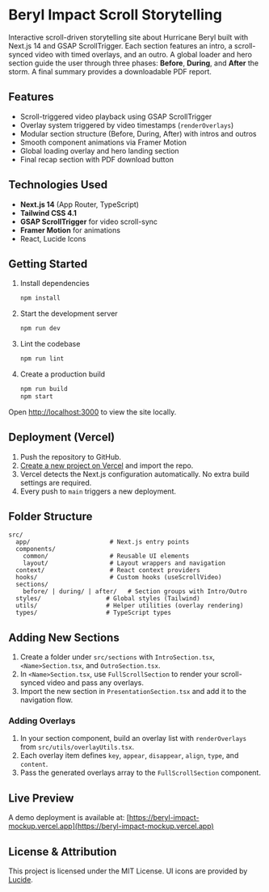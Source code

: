 # Beryl Impact Scroll Storytelling

Interactive scroll-driven storytelling site about Hurricane Beryl built with Next.js 14 and GSAP ScrollTrigger. Each section features an intro, a scroll-synced video with timed overlays, and an outro. A global loader and hero section guide the user through three phases: **Before**, **During**, and **After** the storm. A final summary provides a downloadable PDF report.

## Features

- Scroll-triggered video playback using GSAP ScrollTrigger
- Overlay system triggered by video timestamps (`renderOverlays`)
- Modular section structure (Before, During, After) with intros and outros
- Smooth component animations via Framer Motion
- Global loading overlay and hero landing section
- Final recap section with PDF download button

## Technologies Used

- **Next.js 14** (App Router, TypeScript)
- **Tailwind CSS 4.1**
- **GSAP ScrollTrigger** for video scroll-sync
- **Framer Motion** for animations
- React, Lucide Icons

## Getting Started

1. Install dependencies
   ```bash
   npm install
   ```
2. Start the development server
   ```bash
   npm run dev
   ```
3. Lint the codebase
   ```bash
   npm run lint
   ```
4. Create a production build
   ```bash
   npm run build
   npm start
   ```

Open [http://localhost:3000](http://localhost:3000) to view the site locally.

## Deployment (Vercel)

1. Push the repository to GitHub.
2. [Create a new project on Vercel](https://vercel.com/new) and import the repo.
3. Vercel detects the Next.js configuration automatically. No extra build settings are required.
4. Every push to `main` triggers a new deployment.

## Folder Structure

```
src/
  app/                      # Next.js entry points
  components/
    common/                 # Reusable UI elements
    layout/                 # Layout wrappers and navigation
  context/                  # React context providers
  hooks/                    # Custom hooks (useScrollVideo)
  sections/
    before/ | during/ | after/   # Section groups with Intro/Outro
  styles/                  # Global styles (Tailwind)
  utils/                   # Helper utilities (overlay rendering)
  types/                   # TypeScript types
```

## Adding New Sections

1. Create a folder under `src/sections` with `IntroSection.tsx`, `<Name>Section.tsx`, and `OutroSection.tsx`.
2. In `<Name>Section.tsx`, use `FullScrollSection` to render your scroll-synced video and pass any overlays.
3. Import the new section in `PresentationSection.tsx` and add it to the navigation flow.

### Adding Overlays

1. In your section component, build an overlay list with `renderOverlays` from `src/utils/overlayUtils.tsx`.
2. Each overlay item defines `key`, `appear`, `disappear`, `align`, `type`, and `content`.
3. Pass the generated overlays array to the `FullScrollSection` component.

## Live Preview

A demo deployment is available at: [https://beryl-impact-mockup.vercel.app](https://beryl-impact-mockup.vercel.app)

## License & Attribution

This project is licensed under the MIT License. UI icons are provided by [Lucide](https://lucide.dev/).
